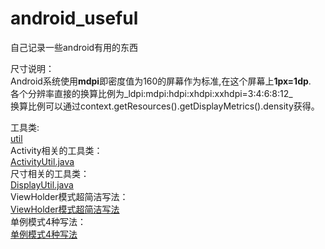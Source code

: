 # android_useful
  自己记录一些android有用的东西

尺寸说明：  
  Android系统使用**mdpi**即密度值为160的屏幕作为标准,在这个屏幕上**1px=1dp**.  
  各个分辨率直接的换算比例为_ldpi:mdpi:hdpi:xhdpi:xxhdpi=3:4:6:8:12_  
  换算比例可以通过context.getResources().getDisplayMetrics().density获得。  

工具类:  
  [util](https://github.com/nesger/android_useful/tree/master/util)  
Activity相关的工具类：  
  [ActivityUtil.java](https://github.com/nesger/android_useful/blob/master/util/ActivityUtil.java)  
尺寸相关的工具类：  
  [DisplayUtil.java](https://github.com/nesger/android_useful/blob/master/util/DisplayUtil.java)  
ViewHolder模式超简洁写法：  
  [ViewHolder模式超简洁写法](https://github.com/nesger/android_useful/blob/master/util/ViewHolder.java)  
单例模式4种写法：  
  [单例模式4种写法](https://github.com/nesger/android_useful/tree/master/singleton)
